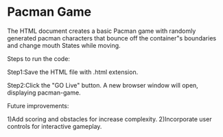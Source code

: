 # Pacman Game

The HTML document creates a basic Pacman game with randomly generated pacman characters that bounce off the container"s boundaries and change mouth States while moving.

Steps to run the code:

Step1:Save the HTML file with .html extension.

Step2:Click the "GO Live" button. A new browser window will open, displaying pacman-game.

Future improvements:

1)Add scoring and obstacles for increase complexity.
2)Incorporate user controls for interactive gameplay.
